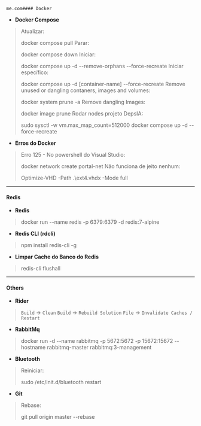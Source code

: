 	me.com#### Docker
- **Docker Compose**
>Atualizar: 
>
>	docker compose pull
>Parar:
>
>	docker compose down
>Iniciar:
>
>	docker compose up -d --remove-orphans --force-recreate
>Iniciar específico:
>
>	docker compose up -d [container-name] --force-recreate
>Remove unused or dangling contaners, images and volumes:
>
>	docker system prune -a
>Remove dangling Images:
>
>	docker image prune
>Rodar nodes projeto DepsIA:
>
>	sudo sysctl -w vm.max_map_count=512000
>	docker compose up -d  --force-recreate 

- **Erros do Docker**
>Erro 125 - No powershell do Visual Studio:
>
>	docker network create portal-net
>Não funciona de jeito nenhum:
>
>	Optimize-VHD -Path .\ext4.vhdx -Mode full

---
#### Redis
- **Redis**
>	docker run --name redis -p 6379:6379 -d redis:7-alpine

- **Redis CLI (rdcli)**
>	npm install redis-cli -g

- **Limpar Cache do Banco do Redis**
>	redis-cli flushall

---
#### Others
- **Rider**
>	`Build` -> `Clean`
>	`Build` -> `Rebuild Solution`
>	`File` -> `Invalidate Caches / Restart`

- **RabbitMq**
>	docker run -d --name rabbitmq -p 5672:5672 -p 15672:15672 --hostname rabbitmq-master rabbitmq:3-management

- **Bluetooth**
>Reiniciar: 
>
>	sudo /etc/init.d/bluetooth restart

- **Git**
>Rebase: 
>
>	git pull origin master --rebase